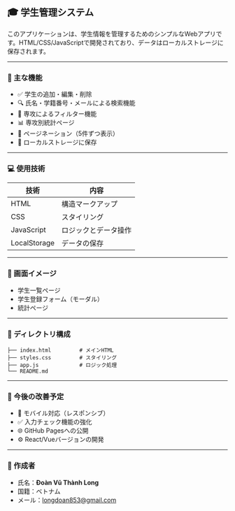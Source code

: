 ## 🎓 学生管理システム

このアプリケーションは、学生情報を管理するためのシンプルなWebアプリです。HTML/CSS/JavaScriptで開発されており、データはローカルストレージに保存されます。

---

### 📌 主な機能

* ✅ 学生の追加・編集・削除
* 🔍 氏名・学籍番号・メールによる検索機能
* 🎯 専攻によるフィルター機能
* 📊 専攻別統計ページ
* 📄 ページネーション（5件ずつ表示）
* 💾 ローカルストレージに保存

---

### 💻 使用技術

| 技術           | 内容         |
| ------------ | ---------- |
| HTML         | 構造マークアップ   |
| CSS          | スタイリング     |
| JavaScript   | ロジックとデータ操作 |
| LocalStorage | データの保存     |

---

### 🗾️ 画面イメージ

* 学生一覧ページ
* 学生登録フォーム（モーダル）
* 統計ページ

---

### 📂 ディレクトリ構成

```
├── index.html         # メインHTML
├── styles.css         # スタイリング
├── app.js             # ロジック処理
└── README.md
```

---

### 🚀 今後の改善予定

* 📱 モバイル対応（レスポンシブ）
* ✅ 入力チェック機能の強化
* 🌐 GitHub Pagesへの公開
* ⚙️ React/Vueバージョンの開発

---

### 👤 作成者

* 氏名：**Đoàn Vũ Thành Long**
* 国籍：ベトナム
* メール：[longdoan853@gmail.com](mailto:longdoan853@gmail.com)
